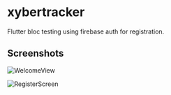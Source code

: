 # xybertracker

Flutter bloc testing using firebase auth for registration.

## Screenshots

![WelcomeView](https://github.com/waiyanminkhant/xybertracker/assets/37637971/8f62823d-ad72-4d74-b736-c045785213b0)

![RegisterScreen](https://github.com/waiyanminkhant/xybertracker/assets/37637971/8f74e8e6-f5bc-48c9-bdf3-899a281a2c7f)

